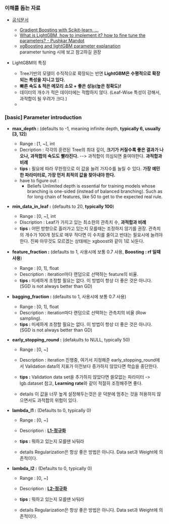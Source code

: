 

### 이해를 돕는 자료
- [공식문서](https://lightgbm.readthedocs.io/en/latest/index.html)
    - [Gradient Boosting with Scikit-learn, ...](https://machinelearningmastery.com/gradient-boosting-with-scikit-learn-xgboost-lightgbm-and-catboost/)
    - [What is LightGBM, how to implement it? how to fine tune the parameters? - Pushkar Mandot](https://medium.com/@pushkarmandot/what-is-lightgbm-how-to-implement-it-how-to-fine-tune-the-parameters-60347819b7fc)
    - [xgBoosting and lightGBM parameter explanation](https://sites.google.com/view/lauraepp/parameters)  
    parameter tuning 시에 보고 참고하길 권장
    
    
- LightGBM의 특징
    - Tree기반의 모델이 수직적으로 확장되는 반면 **LightGBM은 수평적으로 확장되는 특성을 지니고 있다.** 
    - **빠른 속도 & 적은 메모리 소모 + 좋은 성능(높은 정확도)!**
    - 데이터의 개수가 적은 데이터에는 적합하지 않다. (Leaf-Wise 특성이 강해서, 과적합이 될 우려가 크다.)
    - 
    
### [basic] Parameter introduction
- **max_depth :** (defaults to -1, meaning infinite depth, **typically 6, usually [3, 12]**)
    - Range : [1, ~], int
    - Decription : 각각의 훈련된 Tree의 최대 깊이, **크기가 커질수록 좋은 결과가 나오나, 과적합의 속도도 빨라진다.** --> 과적합이 의심되면 줄여야한다. **과적합과 비례**
    - **tips :** 필요에 따라 무한정으로 이 값을 늘려 가지수를 늘릴 수 있다. **가장 예민한 파라미터로, 가장 먼저 최적의 값을 찾아내야 한다.**
    - have to figure out :
        - Beliefs
            Unlimited depth is essential for training models whose branching is one-sided (instead of balanced branching).
            Such as for long chain of features, like 50 to get to the expected real rule.

    
- **min_data_in_leaf :** (defaults to 20, **typically 100**)
    - Range : [0, ~], int
    - Discription : Leaf가 가지고 있는 최소한의 관측치 수,  **과적합과 비례**
    - **tips :** 어떤 방향으로 흘러가고 있는지 모를때는 조정하지 않기를 권장. 관측치의 개수가 100개 정도로 매우 적다면 이 수치를 줄이고 반대는 필요시에 늘려야한다. 진짜 아무것도 모르겠는 상태에는 xgboost와 같이 1로 놔둔다.
    
- **feature_fraction :** (defaults to 1, 사용시에 보통 0.7 사용, **Boosting : rf 일때 사용**)
    - Range : [0, 1], float 
    - Description : iteration마다 랜덤으로 선택하는 feature의 비율. 
    - **tips :** 미세하게 조정할 필요는 없다. 이 방법이 항상 더 좋은 것은 아니다. (SGD is not always better than GD)
    
- **bagging_fraction :** (defaults to 1, 사용시에 보통 0.7 사용)
    - Range : [0, 1], float
    - Description : iteration마다 랜덤으로 선택하는 관측치의 비율 (Row sampling). 
    - **tips :** 미세하게 조정할 필요는 없다. 이 방법이 항상 더 좋은 것은 아니다. (SGD is not always better than GD)
    
- **early_stopping_round :** (defakults to NULL, typically 50)
    - Range : [0, ~]
    - Description : iteration 진행중, 여기서 지정해준 early_stopping_round에서 Validation data의 지표가 이전보다 증가하지 않았다면 학습을 중단한다.
    - **tips :** Validation data set을 추가하지 않았다면 쓸모없는 파라미터 -> lgb.dataset 참고, **Learning rate**와 같이 적절히 조정해주면 좋다.
    
    - details
        이 값을 너무 높게 설정해두는것은 운 덕분에 멈추는 것을 허용하지 않으면서도 과적합의 위험이 있다. 
        
- **lambda_l1 :** (Defaults to 0, typically 0)
    - Range : [0, ~]
    - Description : [**L1-정규화**](https://www.notion.so/L1-L2-Regularization-2a53907271bb4bbabe44fd4cf0c140c8)
    - **tips :** 뭐하고 있는지 모를땐 놔둬라
    
    - details
        Regularization은 항상 좋은 방법은 아니다. Data set과 Weight에 의존적이다.
        

- **lambda_l2 :** (Defaults to 0, typically 0)
    - Range : [0, ~]
    - Description : [**L2-정규화**](https://www.notion.so/L1-L2-Regularization-2a53907271bb4bbabe44fd4cf0c140c8)
    - **tips :** 뭐하고 있는지 모를땐 놔둬라
    
    - details
        Regularization은 항상 좋은 방법은 아니다. Data set과 Weight에 의존적이다.























